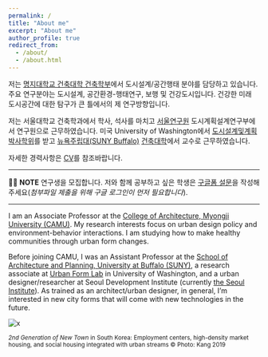 ```yaml
---
permalink: /
title: "About me"
excerpt: "About me"
author_profile: true
redirect_from: 
  - /about/
  - /about.html
---
```


저는 [명지대학교 건축대학 건축학부](http://arch.mju.ac.kr/)에서 도시설계/공간행태 분야를 담당하고 있습니다. 주요 연구분야는 도시설계, 공간환경-행태연구, 보행 및 건강도시입니다. 건강한 미래 도시공간에 대한 탐구가 큰 틀에서의 제 연구방향입니다.

저는 서울대학교 건축학과에서 학사, 석사를 마치고 [서울연구원](https://www.si.re.kr/) 도시계획설계연구부에서 연구원으로 근무하였습니다. 미국 University of Washington에서 [도시설계및계획 박사학위](https://depts.washington.edu/urbdpphd/)를 받고 [뉴욕주립대(SUNY Buffalo)](http://www.buffalo.edu/) [건축대학](http://ap.buffalo.edu)에서 교수로 근무하였습니다. 

자세한 경력사항은 [CV](https://docs.google.com/document/d/1taio6Weqx4-L7HkPty6WoQpgZYEDqC3TdxDGAQN0uIo/edit?usp=sharing)를 참조바랍니다.

---

👨‍🎓 **NOTE** 연구생을 모집합니다. 저와 함께 공부하고 싶은 학생은 [구글폼 설문](https://docs.google.com/forms/d/e/1FAIpQLScC_7KqrJKG-jlEFdciXlwNz0kzqakEUgOZgDxesodLlJapnA/viewform?usp=sf_link)을 작성해주세요(*첨부파일 제출을 위해 구글 로그인이 먼저 필요합니다*).

---

I am an Associate Professor at the [College of Architecture, Myongji University (CAMU)](http://arch.mju.ac.kr/). My research interests focus on urban design policy and environment-behavior interactions. I am studying how to make healthy communities through urban form changes.

Before joining CAMU, I was an Assistant Professor at the [School of Architecture and Planning, University at Buffalo (SUNY)](http://ap.buffalo.edu), a research associate at [Urban Form Lab](http://depts.washington.edu/ufl/) in University of Washington, and a urban designer/researcher at Seoul Development Institute (currently [the Seoul Institute](http://www.si.re.kr/)). As trained as an architect/urban designer, in general, I’m interested in new city forms that will come with new technologies in the future.

![x](/images/20191003_pangyo_9.jpg)

<sup>*2nd Generation of New Town* in South Korea: Employment centers, high-density market housing, and social housing integrated with urban streams © Photo: Kang 2019</sup>

